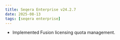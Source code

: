 ```yaml
---
title: Seqera Enterprise v24.2.7
date: 2025-08-13
tags: [seqera enterprise]
---
```


- Implemented Fusion licensing quota management. 
